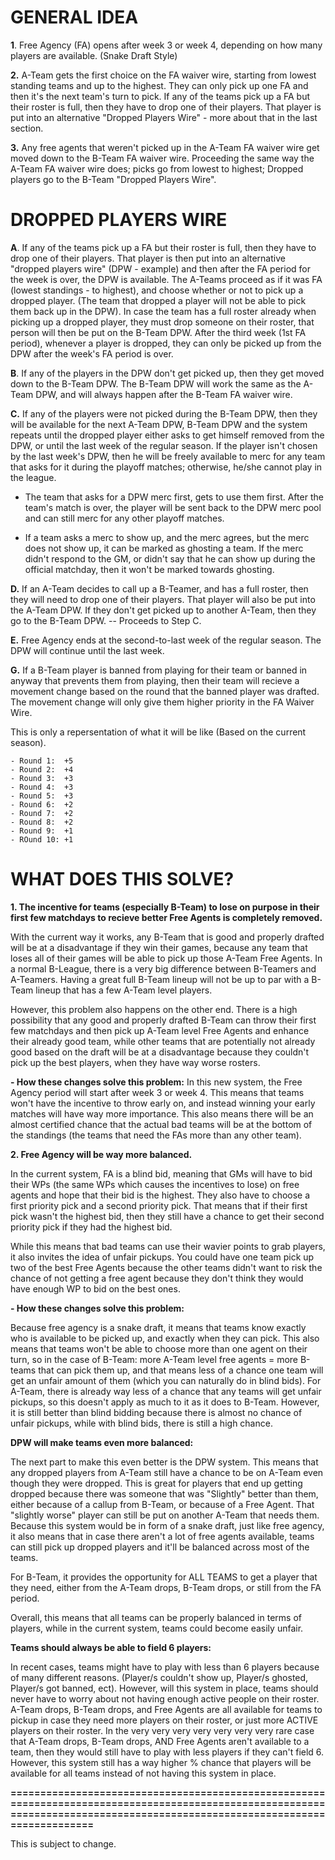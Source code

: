 **GENERAL IDEA**
===================================================================================================================================================================================

**1**. Free Agency (FA) opens after week 3 or week 4, depending on how many players are available. (Snake Draft Style)

**2.** A-Team gets the first choice on the FA waiver wire, starting from lowest standing teams and up to the highest. They can only pick up one FA and then it's the next team's turn to pick. If any of the teams pick up a FA but their roster is full, then they have to drop one of their players. That player is put into an alternative "Dropped Players Wire" - more about that in the last section.

**3.** Any free agents that weren't picked up in the A-Team FA waiver wire get moved down to the B-Team FA waiver wire. Proceeding the same way the A-Team FA waiver wire does; picks go from lowest to highest; Dropped players go to the B-Team "Dropped Players Wire".



**DROPPED PLAYERS WIRE**
===================================================================================================================================================================================


**A**.   If any of the teams pick up a FA but their roster is full, then they have to drop one of their players. That player is then 
     put into an alternative "dropped players wire" (DPW - example) and then after the FA period for the week is over, the DPW is available. 
     The A-Teams proceed as if it was FA (lowest standings - to highest), and choose whether or not to pick up a dropped player.
     (The team that dropped a player will not be able to pick them back up in the DPW). In case the team has a full 
     roster already when picking up a dropped player, they must drop someone on their roster, that person will then be put on the B-Team DPW.
     After the third week (1st FA period), whenever a player is dropped, they can only be picked up from the DPW after the week's FA period is over.

**B**.   If any of the players in the DPW don't get picked up, then they get moved down to the B-Team DPW. 
     The B-Team DPW will work the same as the A-Team DPW, and will always happen after the B-Team FA waiver wire.

**C.**   If any of the players were not picked during the B-Team DPW, then they will be available for the next A-Team DPW, B-Team DPW and the system repeats until the dropped player either asks to get himself removed from the DPW, or until the last week of the regular season. If the player isn't chosen by the last week's DPW, then he will be freely available to merc for any team that asks for it during the playoff matches; otherwise, he/she cannot play in the league.
     
  - The team that asks for a DPW merc first, gets to use them first. After the team's match is over, the player will be sent back to the DPW merc pool and can still merc            for any other playoff matches.

  - If a team asks a merc to show up, and the merc agrees, but the merc does not show up, it can be marked as ghosting a team. If the merc didn't respond to the GM, or  didn't say that he can show up during the official matchday, then it won't be marked towards ghosting. 

**D.**   If an A-Team decides to call up a B-Teamer, and has a full roster, then they will need to drop one of their players. That player will also be put into the A-Team DPW. If they don't get picked up to another A-Team, then they go to the B-Team DPW. -- Proceeds to Step C.

**E.**   Free Agency ends at the second-to-last week of the regular season. The DPW will continue until the last week.

**G.**   If a B-Team player is banned from playing for their team or banned in anyway that prevents them from playing, then their team will recieve a movement change based on the round that the banned player was drafted. The movement change will only give them higher priority in the FA Waiver Wire.

This is only a repersentation of what it will be like (Based on the current season). 

    - Round 1:  +5 
    - Round 2:  +4
    - Round 3:  +3
    - Round 4:  +3
    - Round 5:  +3
    - Round 6:  +2
    - Round 7:  +2
    - Round 8:  +2
    - Round 9:  +1
    - ROund 10: +1


**WHAT DOES THIS SOLVE?**
===================================================================================================================================================================================

**1. The incentive for teams (especially B-Team) to lose on purpose in their first few matchdays to recieve better Free Agents is completely removed.**

With the current way it works, any B-Team that is good and properly drafted will be at a disadvantage if they win their games, because any team that loses all of their games will be able to pick up those A-Team Free Agents. In a normal B-League, there is a very big difference between B-Teamers and A-Teamers. Having a great full B-Team lineup will not be up to par with a B-Team lineup that has a few A-Team level players. 

However, this problem also happens on the other end. There is a high possibility that any good and properly drafted B-Team can throw their first few matchdays and then pick up A-Team level Free Agents and enhance their already good team, while other teams that are potentially not already good based on the draft will be at a disadvantage because they couldn't pick up the best players, when they have way worse rosters.

**- How these changes solve this problem:** 
In this new system, the Free Agency period will start after week 3 or week 4. This means that teams won't have the incentive to throw early on, and instead winning your early matches will have way more importance. This also means there will be an almost certified chance that the actual bad teams will be at the bottom of the standings (the teams that need the FAs more than any other team). 

**2. Free Agency will be way more balanced.**

In the current system, FA is a blind bid, meaning that GMs will have to bid their WPs (the same WPs which causes the incentives to lose) on free agents and hope that their bid is the highest. They also have to choose a first priority pick and a second priority pick. That means that if their first pick wasn't the highest bid, then they still have a chance to get their second priority pick if they had the highest bid. 

While this means that bad teams can use their wavier points to grab players, it also invites the idea of unfair pickups. You could have one team pick up two of the best Free Agents because the other teams didn't want to risk the chance of not getting a free agent because they don't think they would have enough WP to bid on the best ones. 

**- How these changes solve this problem:**

Because free agency is a snake draft, it means that teams know exactly who is available to be picked up, and exactly when they can pick. This also means that teams won't be able to choose more than one agent on their turn, so in the case of B-Team: more A-Team level free agents = more B-teams that can pick them up, and that means less of a chance one team will get an unfair amount of them (which you can naturally do in blind bids). 
For A-Team, there is already way less of a chance that any teams will get unfair pickups, so this doesn't apply as much to it as it does to B-Team. However, it is still better than blind bidding because there is almost no chance of unfair pickups, while with blind bids, there is still a high chance.

**DPW will make teams even more balanced:**

The next part to make this even better is the DPW system. This means that any dropped players from A-Team still have a chance to be on A-Team even though they were dropped. This is great for players that end up getting dropped because there was someone that was "Slightly" better than them, either because of a callup from B-Team, or because of a Free Agent. That "slightly worse" player can still be put on another A-Team that needs them. Because this system would be in form of a snake draft, just like free agency, it also means that in case there aren't a lot of free agents available, teams can still pick up dropped players and it'll be balanced across most of the teams.

For B-Team, it provides the opportunity for ALL TEAMS to get a player that they need, either from the A-Team drops, B-Team drops, or still from the FA period.

Overall, this means that all teams can be properly balanced in terms of players, while in the current system, teams could become easily unfair. 

**Teams should always be able to field 6 players:**

In recent cases, teams might have to play with less than 6 players because of many different reasons. (Player/s couldn't show up, Player/s ghosted, Player/s got banned, ect). 
However, will this system in place, teams should never have to worry about not having enough active people on their roster. A-Team drops, B-Team drops, and Free Agents are all available for teams to pickup in case they need more players on their roster, or just more ACTIVE players on their roster. In the very very very very very very very rare case that A-Team drops, B-Team drops, AND Free Agents aren't available to a team, then they would still have to play with less players if they can't field 6. However, this system still has a way higher % chance that players will be available for all teams instead of not having this system in place.

**=============================================================================================================================================================================**

This is subject to change.
